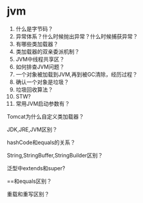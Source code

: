 # jvm

1. 什么是字节码？
2. 异常体系？什么时候抛出异常？什么时候捕获异常？
3. 有哪些类加载器？
4. 类加载器的双亲委派机制？
5. JVM中线程共享区？
6. 如何排查JVM问题？
7. 一个对象被加载到JVM,再到被GC清除，经历过程？
8. 确认一个对象是垃圾？
9. 垃圾回收算法？
10. STW?
11. 常用JVM启动参数有？



Tomcat为什么自定义类加载器？

JDK,JRE,JVM区别？

hashCode和equals的关系？

String,StringBuffer,StringBuilder区别？

泛型中extends和super?

\==和equals区别？

重载和重写区别？
